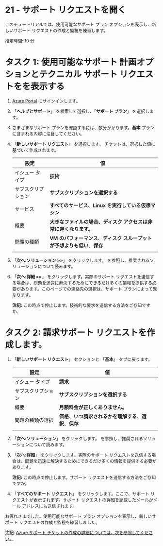 ﻿---
wts:
    title: '21 - サポート リクエストを開く'
    module: 'モジュール 04 - Azure の価格体系とサポート'
---
# 21 - サポート リクエストを開く


このチュートリアルでは、使用可能なサポート プラン オプションを表示し、新しいサポート リクエストの作成と監視を練習します。

推定時間: 10 分

# タスク 1: 使用可能なサポート 計画オプションとテクニカル サポート リクエストをを表示する

1. [Azure Portal](https://portal.azure.com) にサインインします。

2. 「**ヘルプとサポート**」 を検索して選択し、「**サポート プラン**」 を選択します。

3. さまざまなサポート プランを確認するには、数分かかります。**基本** プランに含まれる内容に注目してください。 

4. 「**新しいサポート リクエスト**」 を選択します。  チケットは、選択した値に基づいて作成されます。 

    | 設定 | 値|
    |----|--------|
    | イシュー タイプ| **技術** |
    | サブスクリプション | **サブスクリプションを選択する** |
    | サービス | **すべてのサービス**、**Linux を実行している仮想マシン** |
    | 概要 | **大きなファイルの場合、ディスク アクセスは非常に遅くなります。** |
    | 問題の種類 | **VM のパフォーマンス**、**ディスク スループットが予想よりも低い**、**保存** |
    | | |

5. 「**次へ:ソリューション >>**」 をクリックします。 を参照し、推奨されるソリューションについて読みます。

6. 「**次へ:詳細 >>**」 をクリックします。実際のサポート リクエストを送信する場合は、問題を迅速に解決するためにできるだけ多くの情報を提供する必要があります。このページでの連絡先の選択は、サポート プランによって異なります。 

    **注記:** この時点で停止します。技術的な要求を送信する方法をご存知ですか。

# タスク 2: 請求サポート リクエストを作成します。

1. 「**新しいサポート リクエスト**」 セクションと 「**基本**」 タブに戻ります。 

    | 設定 | 値|
    |----|--------|
    | イシュー タイプ| **請求** |
    | サブスクリプション | **サブスクリプションを選択する** |
    | 概要 | **月額料金が正しくありません。** |
    | 問題の種類の選択 | **価格**、**いつ請求されるかを理解する**、**選択**、**保存** |
    | | |

2. 「**次へ:ソリューション**」 をクリックします。 を参照し、推奨されるソリューションについて読みます。

3. 「**次へ:詳細**」 をクリックします。実際のサポート リクエストを送信する場合は、問題を迅速に解決するためにできるだけ多くの情報を提供する必要があります。 

    **注記:** この時点で停止します。サポート リクエストを送信する方法をご存知ですか。

4. 「**すべてのサポート リクエスト**」 をクリックします。ここで、サポート リクエストが表示されます。サポート リクエストの詳細を記載したメールがメール アドレスにも送信されます。

お疲れさまでした。使用可能なサポート プラン オプションを表示し、新しいサポート リクエストの作成と監視を練習しました。


**注記**: [Azure サポート チケットの作成の詳細については、次を参照してください。](https://azure.microsoft.com/ja-jp/support/create-ticket)
